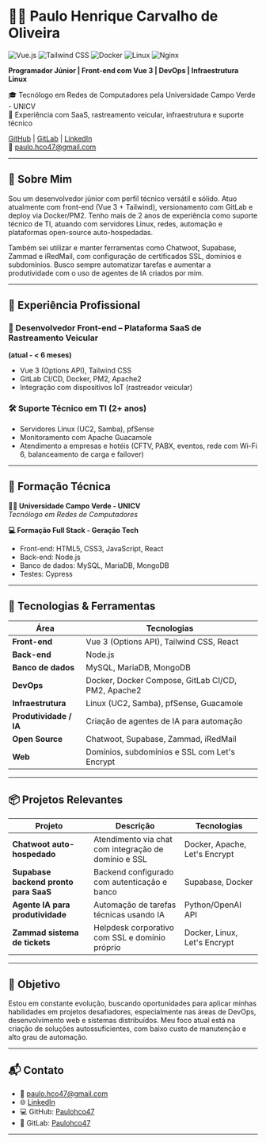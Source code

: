 # 👨‍💻 Paulo Henrique Carvalho de Oliveira


![Vue.js](https://img.shields.io/badge/Vue.js-35495E?logo=vue.js&logoColor=4FC08D)
![Tailwind CSS](https://img.shields.io/badge/Tailwind_CSS-38B2AC?logo=tailwind-css&logoColor=white)
![Docker](https://img.shields.io/badge/Docker-2496ED?logo=docker&logoColor=white)
![Linux](https://img.shields.io/badge/Linux-FCC624?logo=linux&logoColor=black)
![Nginx](https://img.shields.io/badge/Nginx-009639?logo=nginx&logoColor=white)

**Programador Júnior | Front-end com Vue 3 | DevOps | Infraestrutura Linux**

🎓 Tecnólogo em Redes de Computadores pela Universidade Campo Verde - UNICV  
📍 Experiência com SaaS, rastreamento veicular, infraestrutura e suporte técnico  

[GitHub](https://github.com/Paulohco47) | [GitLab](https://gitlab.com/Paulohco47) | [LinkedIn](https://www.linkedin.com/in/paulo-henrique-9493301bb/)  
📧 paulo.hco47@gmail.com

---

## 🧠 Sobre Mim

Sou um desenvolvedor júnior com perfil técnico versátil e sólido. Atuo atualmente com front-end (Vue 3 + Tailwind), versionamento com GitLab e deploy via Docker/PM2. Tenho mais de 2 anos de experiência como suporte técnico de TI, atuando com servidores Linux, redes, automação e plataformas open-source auto-hospedadas.

Também sei utilizar e manter ferramentas como Chatwoot, Supabase, Zammad e iRedMail, com configuração de certificados SSL, domínios e subdomínios. Busco sempre automatizar tarefas e aumentar a produtividade com o uso de agentes de IA criados por mim.

---

## 💼 Experiência Profissional

### 🚗 Desenvolvedor Front-end – Plataforma SaaS de Rastreamento Veicular
**(atual - < 6 meses)**  
- Vue 3 (Options API), Tailwind CSS  
- GitLab CI/CD, Docker, PM2, Apache2  
- Integração com dispositivos IoT (rastreador veicular)

### 🛠️ Suporte Técnico em TI (2+ anos)  
- Servidores Linux (UC2, Samba), pfSense  
- Monitoramento com Apache Guacamole  
- Atendimento a empresas e hotéis (CFTV, PABX, eventos, rede com Wi-Fi 6, balanceamento de carga e failover)

---

## 🚀 Formação Técnica

**👨‍🎓 Universidade Campo Verde - UNICV**  
_Tecnólogo em Redes de Computadores_

**💻 Formação Full Stack - Geração Tech**  
- Front-end: HTML5, CSS3, JavaScript, React  
- Back-end: Node.js  
- Banco de dados: MySQL, MariaDB, MongoDB  
- Testes: Cypress

---

## 🧰 Tecnologias & Ferramentas

| Área | Tecnologias |
|------|-------------|
| **Front-end** | Vue 3 (Options API), Tailwind CSS, React |
| **Back-end** | Node.js |
| **Banco de dados** | MySQL, MariaDB, MongoDB |
| **DevOps** | Docker, Docker Compose, GitLab CI/CD, PM2, Apache2 |
| **Infraestrutura** | Linux (UC2, Samba), pfSense, Guacamole |
| **Produtividade / IA** | Criação de agentes de IA para automação |
| **Open Source** | Chatwoot, Supabase, Zammad, iRedMail |
| **Web** | Domínios, subdomínios e SSL com Let's Encrypt |

---

## 📦 Projetos Relevantes

| Projeto | Descrição | Tecnologias |
|--------|-----------|-------------|
| **Chatwoot auto-hospedado** | Atendimento via chat com integração de domínio e SSL | Docker, Apache, Let's Encrypt |
| **Supabase backend pronto para SaaS** | Backend configurado com autenticação e banco | Supabase, Docker |
| **Agente IA para produtividade** | Automação de tarefas técnicas usando IA | Python/OpenAI API |
| **Zammad sistema de tickets** | Helpdesk corporativo com SSL e domínio próprio | Docker, Linux, Let's Encrypt |

---

## 🎯 Objetivo

Estou em constante evolução, buscando oportunidades para aplicar minhas habilidades em projetos desafiadores, especialmente nas áreas de DevOps, desenvolvimento web e sistemas distribuídos. Meu foco atual está na criação de soluções autossuficientes, com baixo custo de manutenção e alto grau de automação.

---

## 📬 Contato

- 📧 paulo.hco47@gmail.com  
- 🌐 [LinkedIn](https://www.linkedin.com/in/paulo-henrique-9493301bb/)  
- 💻 GitHub: [Paulohco47](https://github.com/Paulohco47)  
- 🧪 GitLab: [Paulohco47](https://gitlab.com/Paulohco47)

---
